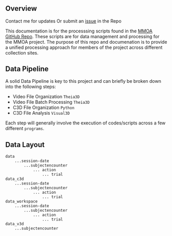 # 

## Overview
Contact me for updates Or submit an [issue](https://github.com/jouterleys/mmoa) in the Repo

This documentation is for the processsing scripts found in the [MMOA GitHub Repo](https://github.com/jouterleys/mmoa).
These scripts are for data management and processing for the MMOA project. The purpose of this repo and documenation is to provide a unified processing approach for members of the project across different collection sites.

## Data Pipeline
A solid Data Pipeline is key to this project and can briefly be broken down into the following steps: 

* Video File Organization `Theia3D`
* Video File Batch Processing `Theia3D`
* C3D File Organization `Python`
* C3D File Analysis `Visual3D`

Each step will generally involve the execution of codes/scripts across a few different `programs`.

## Data Layout

    data
		...session-date
			...subjectencounter
				... action
					... trial
    data_c3d
		...session-date
			...subjectencounter
				... action
					... trial
	data_workspace
		...session-date
			...subjectencounter
				... action
					... trial
	data_v3d
		...subjectencounter
